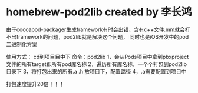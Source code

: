 # homebrew-pod2lib  created by 李长鸿

由于cocoapod-packager生成framework有时会出错，含有c++文件.mm就会打不出framework的问题，pod2lib就是解决这个问题，
同时也是iOS开发中的pod二进制化方案

使用方式：
cd到项目目中下
命令：pod2lib
1，会从Pods项目中拿到pbxproject文件的所有target即所有pod库名称
2，遍历所有库名称，一个个打包到pod2lib目录下
3，将打包出来的所有.a .h 放项目下，配置路径
4，.a需要配置到项目中

打包速度提升20倍！！！

